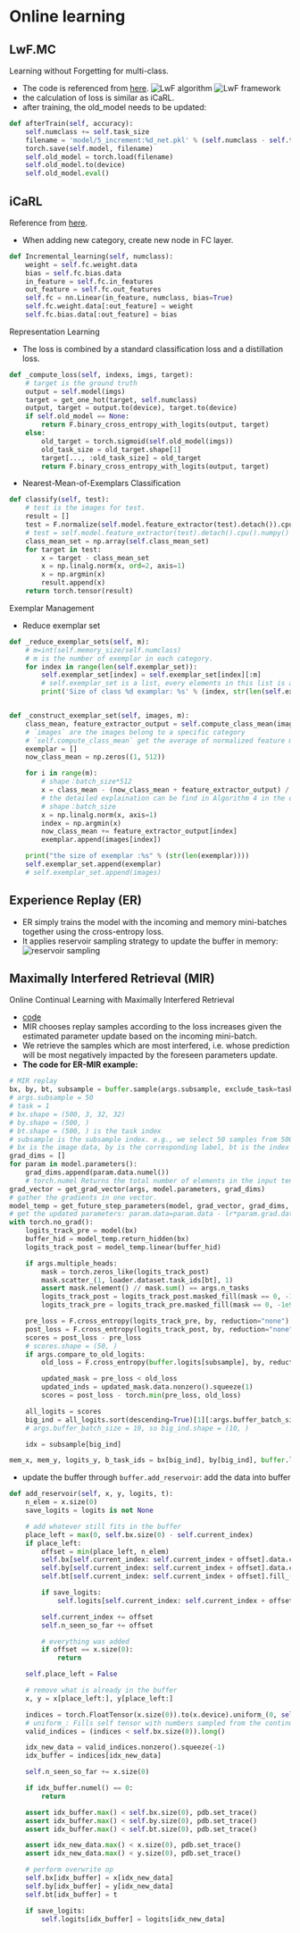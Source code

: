 # Online learning

## LwF.MC

Learning without Forgetting for multi-class.

- The code is referenced
  from [here](https://github.com/DRSAD/Implementation-of-Learning-without-Forgetting-for-multi-class).
  ![LwF algorithm](images/LwF_algorithm.png)
  ![LwF framework](images/LwF_framework.png)
- the calculation of loss is similar as iCaRL.
- after training, the old_model needs to be updated:

```python
def afterTrain(self, accuracy):
    self.numclass += self.task_size
    filename = 'model/5_increment:%d_net.pkl' % (self.numclass - self.task_size)
    torch.save(self.model, filename)
    self.old_model = torch.load(filename)
    self.old_model.to(device)
    self.old_model.eval()
```

## iCaRL

Reference from [here](https://github.com/DRSAD/iCaRL).

- When adding new category, create new node in FC layer.

```python
def Incremental_learning(self, numclass):
    weight = self.fc.weight.data
    bias = self.fc.bias.data
    in_feature = self.fc.in_features
    out_feature = self.fc.out_features
    self.fc = nn.Linear(in_feature, numclass, bias=True)
    self.fc.weight.data[:out_feature] = weight
    self.fc.bias.data[:out_feature] = bias
```

Representation Learning

- The loss is combined by a standard classification loss and a distillation loss.

```python
def _compute_loss(self, indexs, imgs, target):
    # target is the ground truth
    output = self.model(imgs)
    target = get_one_hot(target, self.numclass)
    output, target = output.to(device), target.to(device)
    if self.old_model == None:
        return F.binary_cross_entropy_with_logits(output, target)
    else:
        old_target = torch.sigmoid(self.old_model(imgs))
        old_task_size = old_target.shape[1]
        target[..., :old_task_size] = old_target
        return F.binary_cross_entropy_with_logits(output, target)
```

- Nearest-Mean-of-Exemplars Classification

```python
def classify(self, test):
    # test is the images for test.
    result = []
    test = F.normalize(self.model.feature_extractor(test).detach()).cpu().numpy()
    # test = self.model.feature_extractor(test).detach().cpu().numpy()
    class_mean_set = np.array(self.class_mean_set)
    for target in test:
        x = target - class_mean_set
        x = np.linalg.norm(x, ord=2, axis=1)
        x = np.argmin(x)
        result.append(x)
    return torch.tensor(result)
```

Exemplar Management

- Reduce exemplar set

```python
def _reduce_exemplar_sets(self, m):
    # m=int(self.memory_size/self.numclass)
    # m is the number of exemplar in each category.
    for index in range(len(self.exemplar_set)):
        self.exemplar_set[index] = self.exemplar_set[index][:m]
        # self.exemplar_set is a list, every elements in this list is a list.
        print('Size of class %d examplar: %s' % (index, str(len(self.exemplar_set[index]))))


def _construct_exemplar_set(self, images, m):
    class_mean, feature_extractor_output = self.compute_class_mean(images, self.transform)
    # `images` are the images belong to a specific category
    # `self.compute_class_mean` get the average of normalized feature map of `images`
    exemplar = []
    now_class_mean = np.zeros((1, 512))

    for i in range(m):
        # shape：batch_size*512
        x = class_mean - (now_class_mean + feature_extractor_output) / (i + 1)
        # the detailed explaination can be find in Algorithm 4 in the original paper.
        # shape：batch_size
        x = np.linalg.norm(x, axis=1)
        index = np.argmin(x)
        now_class_mean += feature_extractor_output[index]
        exemplar.append(images[index])

    print("the size of exemplar :%s" % (str(len(exemplar))))
    self.exemplar_set.append(exemplar)
    # self.exemplar_set.append(images)
```

## Experience Replay (ER)

- ER simply trains the model with the incoming and memory mini-batches together using the cross-entropy loss.
- It applies reservoir sampling strategy to update the buffer in memory:
  ![reservoir sampling](images/reservoir_sampling.png)

## Maximally Interfered Retrieval (MIR)

Online Continual Learning with Maximally Interfered Retrieval

- [code](https://github.com/optimass/Maximally_Interfered_Retrieval)
- MIR chooses replay samples according to the loss increases given the estimated parameter update based on the incoming
  mini-batch.
- We retrieve the samples which are most interfered, i.e. whose prediction will be most negatively impacted by the
  foreseen parameters update.
- **The code for ER-MIR example:**

```python
# MIR replay
bx, by, bt, subsample = buffer.sample(args.subsample, exclude_task=task, ret_ind=True)
# args.subsample = 50
# task = 1
# bx.shape = (500, 3, 32, 32)
# by.shape = (500, )
# bt.shape = (500, ) is the task index
# subsample is the subsample index. e.g., we select 50 samples from 500 randomly.
# bx is the image data, by is the corresponding label, bt is the index of task. 
grad_dims = []
for param in model.parameters():
    grad_dims.append(param.data.numel())
    # torch.numel Returns the total number of elements in the input tensor.
grad_vector = get_grad_vector(args, model.parameters, grad_dims)
# gather the gradients in one vector.
model_temp = get_future_step_parameters(model, grad_vector, grad_dims, lr=args.lr)
# get the updated parameters: param.data=param.data - lr*param.grad.data
with torch.no_grad():
    logits_track_pre = model(bx)
    buffer_hid = model_temp.return_hidden(bx)
    logits_track_post = model_temp.linear(buffer_hid)

    if args.multiple_heads:
        mask = torch.zeros_like(logits_track_post)
        mask.scatter_(1, loader.dataset.task_ids[bt], 1)
        assert mask.nelement() // mask.sum() == args.n_tasks
        logits_track_post = logits_track_post.masked_fill(mask == 0, -1e9)
        logits_track_pre = logits_track_pre.masked_fill(mask == 0, -1e9)

    pre_loss = F.cross_entropy(logits_track_pre, by, reduction="none")
    post_loss = F.cross_entropy(logits_track_post, by, reduction="none")
    scores = post_loss - pre_loss
    # scores.shape = (50, )
    if args.compare_to_old_logits:
        old_loss = F.cross_entropy(buffer.logits[subsample], by, reduction="none")

        updated_mask = pre_loss < old_loss
        updated_inds = updated_mask.data.nonzero().squeeze(1)
        scores = post_loss - torch.min(pre_loss, old_loss)

    all_logits = scores
    big_ind = all_logits.sort(descending=True)[1][:args.buffer_batch_size]
    # args.buffer_batch_size = 10, so big_ind.shape = (10, )

    idx = subsample[big_ind]

mem_x, mem_y, logits_y, b_task_ids = bx[big_ind], by[big_ind], buffer.logits[idx], bt[big_ind]
```

- update the buffer through `buffer.add_reservoir`: add the data into buffer

```python
def add_reservoir(self, x, y, logits, t):
    n_elem = x.size(0)
    save_logits = logits is not None

    # add whatever still fits in the buffer
    place_left = max(0, self.bx.size(0) - self.current_index)
    if place_left:
        offset = min(place_left, n_elem)
        self.bx[self.current_index: self.current_index + offset].data.copy_(x[:offset])
        self.by[self.current_index: self.current_index + offset].data.copy_(y[:offset])
        self.bt[self.current_index: self.current_index + offset].fill_(t)

        if save_logits:
            self.logits[self.current_index: self.current_index + offset].data.copy_(logits[:offset])

        self.current_index += offset
        self.n_seen_so_far += offset

        # everything was added
        if offset == x.size(0):
            return

    self.place_left = False

    # remove what is already in the buffer
    x, y = x[place_left:], y[place_left:]

    indices = torch.FloatTensor(x.size(0)).to(x.device).uniform_(0, self.n_seen_so_far).long()
    # uniform_: Fills self tensor with numbers sampled from the continuous uniform distribution:
    valid_indices = (indices < self.bx.size(0)).long()

    idx_new_data = valid_indices.nonzero().squeeze(-1)
    idx_buffer = indices[idx_new_data]

    self.n_seen_so_far += x.size(0)

    if idx_buffer.numel() == 0:
        return

    assert idx_buffer.max() < self.bx.size(0), pdb.set_trace()
    assert idx_buffer.max() < self.by.size(0), pdb.set_trace()
    assert idx_buffer.max() < self.bt.size(0), pdb.set_trace()

    assert idx_new_data.max() < x.size(0), pdb.set_trace()
    assert idx_new_data.max() < y.size(0), pdb.set_trace()

    # perform overwrite op
    self.bx[idx_buffer] = x[idx_new_data]
    self.by[idx_buffer] = y[idx_new_data]
    self.bt[idx_buffer] = t

    if save_logits:
        self.logits[idx_buffer] = logits[idx_new_data]
```